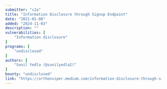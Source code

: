```yaml
---
submitter: "c2a"
title: "Information Disclosure through Signup Endpoint"
date: "2021-01-08"
added: "2024-11-03"
description: ""
vulnerabilities: [
    "Information disclosure"
]
programs: [
    "undisclosed"
]
authors: [
    "Sunil Yedla (@sunilyedla2)"
]
bounty: "undisclosed"
link: "https://orthonviper.medium.com/information-disclosure-through-signup-endpoint-86d2d66dfef1"
---
```




